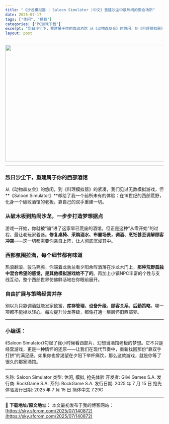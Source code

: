 ```yaml
---
title: "《沙龙模拟器 | Saloon Simulator |中文》重建沙尘中最热闹的聚会场所"
date: 2025-07-17
tags: ["休闲", "模拟"]
categories: ["PC游戏下载"]
excerpt: "烈日沙尘下，重建属于你的西部酒馆 从《动物森友会》的悠闲，到《料理模拟器》的紧凑，我们见过无数模拟游戏，但**《Saloon Simulator》**却给了我一个前所未有的体验：在19世纪的西部荒野，化身一个破败酒馆的老板，靠自己的双手重建一切。 从破木板到热闹沙龙，一步步打造梦想据点 游戏一开始，&hellip;"
layout: post
---
```


<img class="aligncenter size-full wp-image-140873" src="https://sky.sfcrom.com/wp-content/uploads/2025/07/2025071710305334.webp" alt="" width="660" height="370" />

<hr />

<h3><strong>烈日沙尘下，重建属于你的西部酒馆</strong></h3>
从《动物森友会》的悠闲，到《料理模拟器》的紧凑，我们见过无数模拟游戏，但**《Saloon Simulator》**却给了我一个前所未有的体验：在19世纪的西部荒野，化身一个破败酒馆的老板，靠自己的双手重建一切。
<h3><strong>从破木板到热闹沙龙，一步步打造梦想据点</strong></h3>
游戏一开始，你就被“骗”进了这家早已荒废的酒馆。但正是这种“从零开始”的过程，最让老玩家着迷。<strong>修复桌椅、采购酒水、布置场景，调酒、烹饪甚至调解顾客冲突</strong>——这一切都需要你亲自上阵，让人彻底沉浸其中。
<h3><strong>西部氛围拉满，每个细节都有味道</strong></h3>
热浪翻滚、骏马奔腾，你端着龙舌兰看夕阳余晖洒落在沙龙木门上，<strong>那种荒野孤独中混合希望的感觉，是其他模拟游戏给不了的</strong>。再加上小镇NPC丰富的个性与支线互动，整个西部世界仿佛鲜活地在你眼前展开。
<h3><strong>自由扩展与策略经营并存</strong></h3>
别以为只靠调酒就能发家致富，<strong>库存管理、设备升级、顾客关系、后勤策略</strong>，哪一项都不能掉以轻心。每次提升沙龙等级，都像打通一层层怀旧西部梦。

<hr />

<h3><strong>小编语：</strong></h3>
《Saloon Simulator》勾起了我小时候看西部片、幻想当酒馆老板的梦想。它不只是经营游戏，更是一种情怀的还原——让我们在现代节奏中，重新找回那份“靠双手打拼”的满足感。如果你也曾渴望在夕阳下举杯痛饮，那么这款游戏，就是你等了很久的那家酒馆。

<hr />

名称: Saloon Simulator
类型: 休闲, 模拟, 抢先体验
开发者: Glivi Games S.A.
发行商: RockGame S.A.
系列: RockGame S.A.
发行日期: 2025 年 7 月 15 日
抢先体验发行日期: 2025 年 7 月 15 日
简体中文
7.29G

---
📖 **下载地址/原文地址：** 本文最初发布于我的博客网站：[https://sky.sfcrom.com/2025/07/140872](https://sky.sfcrom.com/2025/07/140872)
